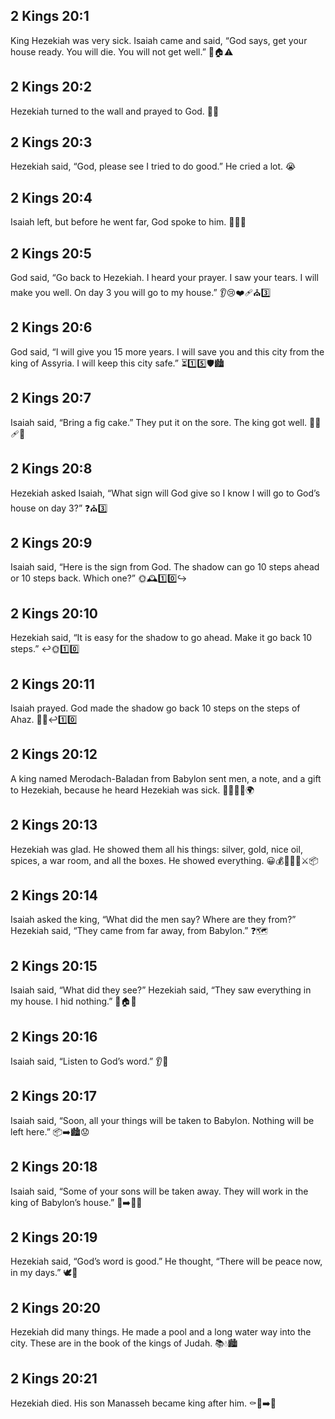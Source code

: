 ## 2 Kings 20:1
King Hezekiah was very sick. Isaiah came and said, “God says, get your house ready. You will die. You will not get well.” 🤒🏠⚠️
## 2 Kings 20:2
Hezekiah turned to the wall and prayed to God. 🙏🧱
## 2 Kings 20:3
Hezekiah said, “God, please see I tried to do good.” He cried a lot. 😭
## 2 Kings 20:4
Isaiah left, but before he went far, God spoke to him. 🏃‍♂️✨
## 2 Kings 20:5
God said, “Go back to Hezekiah. I heard your prayer. I saw your tears. I will make you well. On day 3 you will go to my house.” 👂😢❤️‍🩹⛪️3️⃣
## 2 Kings 20:6
God said, “I will give you 15 more years. I will save you and this city from the king of Assyria. I will keep this city safe.” ⏳1️⃣5️⃣🛡️🏙️
## 2 Kings 20:7
Isaiah said, “Bring a fig cake.” They put it on the sore. The king got well. 🍇🍰🩹🙂
## 2 Kings 20:8
Hezekiah asked Isaiah, “What sign will God give so I know I will go to God’s house on day 3?” ❓⛪️3️⃣
## 2 Kings 20:9
Isaiah said, “Here is the sign from God. The shadow can go 10 steps ahead or 10 steps back. Which one?” 🌞🕰️1️⃣0️⃣↪️
## 2 Kings 20:10
Hezekiah said, “It is easy for the shadow to go ahead. Make it go back 10 steps.” ↩️🌞1️⃣0️⃣
## 2 Kings 20:11
Isaiah prayed. God made the shadow go back 10 steps on the steps of Ahaz. 🙏🌞↩️1️⃣0️⃣
## 2 Kings 20:12
A king named Merodach-Baladan from Babylon sent men, a note, and a gift to Hezekiah, because he heard Hezekiah was sick. 🎁📜🚶‍♂️🌍
## 2 Kings 20:13
Hezekiah was glad. He showed them all his things: silver, gold, nice oil, spices, a war room, and all the boxes. He showed everything. 😀💰🥇🧴🌿⚔️📦
## 2 Kings 20:14
Isaiah asked the king, “What did the men say? Where are they from?” Hezekiah said, “They came from far away, from Babylon.” ❓🗺️
## 2 Kings 20:15
Isaiah said, “What did they see?” Hezekiah said, “They saw everything in my house. I hid nothing.” 👀🏠✅
## 2 Kings 20:16
Isaiah said, “Listen to God’s word.” 👂📖
## 2 Kings 20:17
Isaiah said, “Soon, all your things will be taken to Babylon. Nothing will be left here.” 📦➡️🏙️😟
## 2 Kings 20:18
Isaiah said, “Some of your sons will be taken away. They will work in the king of Babylon’s house.” 👦➡️🏰😢
## 2 Kings 20:19
Hezekiah said, “God’s word is good.” He thought, “There will be peace now, in my days.” 🕊️🙂
## 2 Kings 20:20
Hezekiah did many things. He made a pool and a long water way into the city. These are in the book of the kings of Judah. 📚💧🏙️
## 2 Kings 20:21
Hezekiah died. His son Manasseh became king after him. ⚰️👑➡️👦
